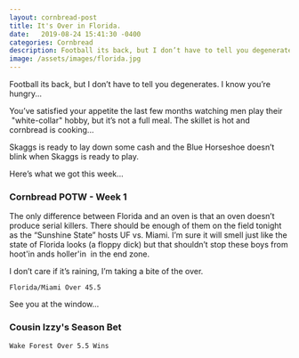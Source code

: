 ```yaml
---
layout: cornbread-post
title: It's Over in Florida.
date:   2019-08-24 15:41:30 -0400
categories: Cornbread
description: Football its back, but I don’t have to tell you degenerates.
image: /assets/images/florida.jpg
---
```


Football its back, but I don’t have to tell you degenerates. I know you’re hungry...

You’ve satisfied your appetite the last few months watching men play their  "white-collar" hobby, but it’s not a full meal. The skillet is hot and cornbread is cooking...

Skaggs is ready to lay down some cash and the Blue Horseshoe doesn’t blink when Skaggs is ready to play. 

Here’s what we got this week...

### Cornbread POTW - Week 1

The only difference between Florida and an oven is that an oven doesn’t produce serial killers. There should be enough of them on the field tonight as the “Sunshine State” hosts UF vs. Miami. I’m sure it will smell just like the state of Florida looks (a floppy dick) but that shouldn’t stop these boys from hoot'in ands holler'in  in the end zone. 

I don’t care if it’s raining, I’m taking a bite of the over. 

`Florida/Miami Over 45.5`

See you at the window...

### Cousin Izzy's Season Bet

`Wake Forest Over 5.5 Wins`
